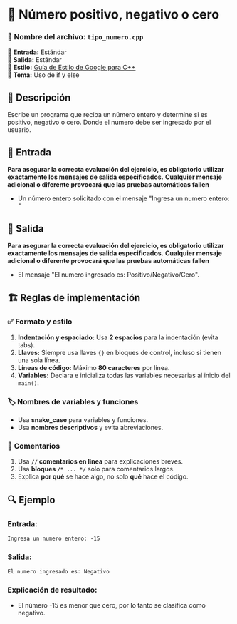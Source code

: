 # 🔵 Número positivo, negativo o cero

### 📂 Nombre del archivo: `tipo_numero.cpp`

📌 **Entrada:** Estándar  
📌 **Salida:** Estándar  
📌 **Estilo:** [Guía de Estilo de Google para C++](https://google.github.io/styleguide/cppguide.html)   
📌 **Tema:** Uso de if y else

## 📝 Descripción

Escribe un programa que reciba un número entero y determine si es positivo, negativo o cero. Donde el numero debe ser ingresado por el usuario.

## 📌 Entrada
**Para asegurar la correcta evaluación del ejercicio, es obligatorio utilizar exactamente los mensajes de salida especificados.**
**Cualquier mensaje adicional o diferente provocará que las pruebas automáticas fallen**

- Un número entero solicitado con el mensaje "Ingresa un numero entero: "

## 📌 Salida
**Para asegurar la correcta evaluación del ejercicio, es obligatorio utilizar exactamente los mensajes de salida especificados.**
**Cualquier mensaje adicional o diferente provocará que las pruebas automáticas fallen**

- El mensaje "El numero ingresado es: Positivo/Negativo/Cero".

## 🏗️ Reglas de implementación

### ✅ **Formato y estilo**

1. **Indentación y espaciado:** Usa **2 espacios** para la indentación (evita tabs).
2. **Llaves:** Siempre usa llaves `{}` en bloques de control, incluso si tienen una sola línea.
3. **Líneas de código:** Máximo **80 caracteres** por línea.
4. **Variables:** Declara e inicializa todas las variables necesarias al inicio del `main()`.

### 🏷️ **Nombres de variables y funciones**

- Usa **snake_case** para variables y funciones.
- Usa **nombres descriptivos** y evita abreviaciones.

### 📝 **Comentarios**

1. Usa **`//` comentarios en línea** para explicaciones breves.
2. Usa **bloques `/* ... */`** solo para comentarios largos.
3. Explica **por qué** se hace algo, no solo **qué** hace el código.

## 🔍 Ejemplo

### Entrada:

```txt
Ingresa un numero entero: -15
```

### Salida:

```txt
El numero ingresado es: Negativo
```

### Explicación de resultado:
- El número -15 es menor que cero, por lo tanto se clasifica como negativo.


